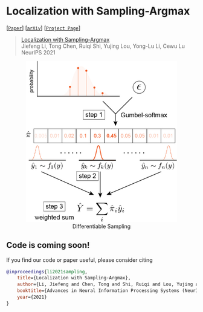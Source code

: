 # Localization with Sampling-Argmax

[[`Paper`](https://jeffli.site/sampling-argmax/resources/neurips2021-sampling-argmax.pdf)]
[[`arXiv`](https://arxiv.org/abs/2110.08825)]
[[`Project Page`](https://jeffli.site/sampling-argmax/)]

> [Localization with Sampling-Argmax]()  
> Jiefeng Li, Tong Chen, Ruiqi Shi, Yujing Lou, Yong-Lu Li, Cewu Lu  
> NeurIPS 2021  

<div align="center">
    <img src="asserts/sampling-argmax.jpg", width="400" alt><br>
    Differentiable Sampling
</div>

## Code is coming soon!

If you find our code or paper useful, please consider citing
```bibtex
@inproceedings{li2021sampling,
    title={Localization with Sampling-Argmax},
    author={Li, Jiefeng and Chen, Tong and Shi, Ruiqi and Lou, Yujing and Li, Yong-Lu and Lu, Cewu},
    booktitle={Advances in Neural Information Processing Systems (NeurIPS)},
    year={2021}
}
```